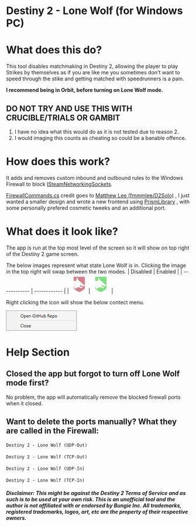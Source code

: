 # Destiny 2 - Lone Wolf (for Windows PC)

# What does this do?
This tool disables matchmaking in Destiny 2, allowing the player to play Strikes by themselves as if you are like me you sometimes don't want to speed through the stike and getting matched with speedrunners is a pain.

**I recommend being in Orbit, before turning on Lone Wolf mode.**

## **DO NOT TRY AND USE THIS WITH CRUCIBLE/TRIALS OR GAMBIT**
1. I have no idea what this would do as it is not tested due to reason 2.
2. I would imaging this counts as cheating so could be a banable offence.

# How does this work?
It adds and removes custom inbound and outbound rules to the Windows Firewall to block [ISteamNetworkingSockets](https://github.com/ValveSoftware/GameNetworkingSockets).

[FirewallCommands.cs](https://github.com/zalonic/Destiny2-LoneWolf/blob/main/Source/Destiny2-LoneWolf/Models/FirewallCommands.cs)
credit goes to
[Matthew Lee (fmmmlee/D2Solo)](https://github.com/fmmmlee/D2Solo)
, I just wanted a smaller design and wrote a new frontend using
[PrismLibrary](https://github.com/PrismLibrary/Prism)
, with some personally prefered cosmetic tweeks and an additional port.

# What does it look like?
The app is run at the top most level of the screen so it will show on top right of the Destiny 2 game screen.

The below images represent what state Lone Wolf is in. Clicking the image in the top right will swap between the two modes.
|   Disabled   |    Enabled   |
| ------------ | ------------ |
| ![lwDisabled]| ![lwEnabled] |

Right clicking the icon will show the below contect menu.

![contextMenu]

# Help Section

## Closed the app but forgot to turn off Lone Wolf mode first?
No problem, the app will automatically remove the blocked firewall ports when it closed.

## Want to delete the ports manually? What they are called in the Firewall:
```
Destiny 2 - Lone Wolf (UDP-Out)

Destiny 2 - Lone Wolf (TCP-Out)

Destiny 2 - Lone Wolf (UDP-In)

Destiny 2 - Lone Wolf (TCP-In)
```

##### Disclaimer: This might be against the Destiny 2 Terms of Service and as such is to be used at your own risk. This is an unofficial tool and the author is not affiliated with or endorsed by Bungie Inc. All trademarks, registered trademarks, logos, art, etc are the property of their respective owners.

[lwDisabled]: https://raw.githubusercontent.com/zalonic/Destiny2-LoneWolf/main/Resources/lwDisabled.png
[lwEnabled]: https://raw.githubusercontent.com/zalonic/Destiny2-LoneWolf/main/Resources/lwEnabled.png
[contextMenu]: https://raw.githubusercontent.com/zalonic/Destiny2-LoneWolf/main/Resources/contextMenu.png
